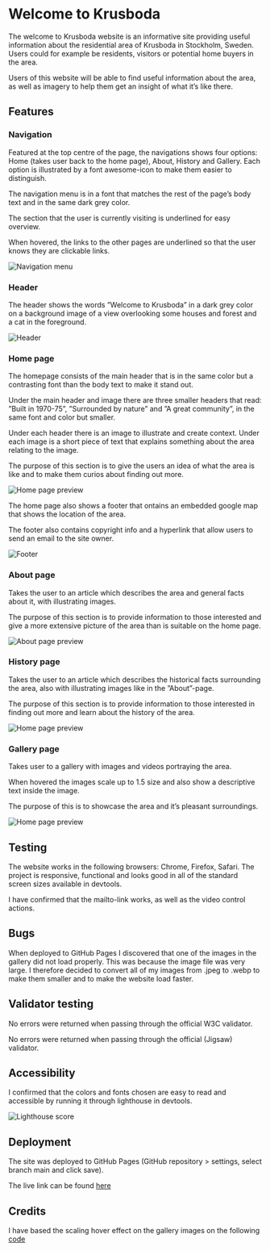# Welcome to Krusboda

The welcome to Krusboda website is an informative site providing useful information about the residential area of Krusboda in Stockholm, Sweden. Users could for example be residents, visitors or potential home buyers in the area.

Users of this website will be able to find useful information about the area, as well as imagery to help them get an insight of what it’s like there.

## Features

### Navigation
Featured at the top centre of the page, the navigations shows four options: Home (takes user back to the home page), About, History and 
Gallery. Each option is illustrated by a font awesome-icon to make them easier to distinguish. 

The navigation menu is in a font that matches the rest of the page’s body text and in the same dark grey color. 

The section that the user is currently visiting is underlined for easy overview.

When hovered, the links to the other pages are underlined so that the user knows they are clickable links.  

![Navigation menu](screenshots/navigation.png)

### Header
The header shows the words ”Welcome to Krusboda” in a dark grey color on a background image of a view overlooking some houses and forest and a cat in the foreground.

![Header](screenshots/header.png)

### Home page
The homepage consists of the main header that is in the same color but a contrasting font than the body text to make it stand out. 

Under the main header and image there are three smaller headers that read: ”Built in 1970-75”, ”Surrounded by nature” and ”A great community”, in the same font and color but smaller.

Under each header there is an image to illustrate and create context. Under each image is a short piece of text that explains something about the area relating to the image. 

The purpose of this section is to give the users an idea of what the area is like and to make them curios about finding out more.  

![Home page preview](screenshots/home_responsive.png)

The home page also shows a footer that ontains an embedded google map that shows the location of the area. 

The footer also contains copyright info and a hyperlink that allow users to send an email to the site owner.

![Footer](screenshots/footer.png)

### About page
Takes the user to an article which describes the area and general facts about it, with illustrating images. 

The purpose of this section is to provide information to those interested and give a more extensive picture of the area than is suitable on the home page.

![About page preview](screenshots/about_responsive.png)

### History page 
Takes the user to an article which describes the historical facts surrounding the area, also with illustrating images like in the ”About”-page.

The purpose of this section is to provide information to those interested in finding out more and learn about the history of the area.

![Home page preview](screenshots/history_responsive.png)

### Gallery page
Takes user to a gallery with images and videos portraying the area. 

When hovered the images scale up to 1.5 size and also show a descriptive text inside the image.

The purpose of this is to showcase the area and it’s pleasant surroundings.

![Home page preview](screenshots/gallery_responsive.png)

## Testing

The website works in the following browsers:
Chrome, Firefox, Safari.
The project is responsive, functional and looks good in all of the standard screen sizes available in devtools.

I have confirmed that the mailto-link works, as well as the video control actions.

## Bugs

When deployed to GitHub Pages I discovered that one of the images in the gallery did not load properly. This was because the image file was very large. I therefore decided to convert all of my images from .jpeg to .webp to make them smaller and to make the website load faster.

## Validator testing
No errors were returned when passing through the official W3C validator. 

No errors were returned when passing through the official (Jigsaw) validator. 

## Accessibility
I confirmed that the colors and fonts chosen are easy to read and accessible by running it through lighthouse in devtools.

![Lighthouse score](screenshots/lighthouse_score.png)


## Deployment
The site was deployed to GitHub Pages (GitHub repository > settings, select branch main and click save). 

The live link can be found [here](https://jossansik.github.io/Portfolio-project1/)

## Credits

I have based the scaling hover effect on the gallery images on the following [code](https://codepen.io/ran0904/pen/bNpLvX)